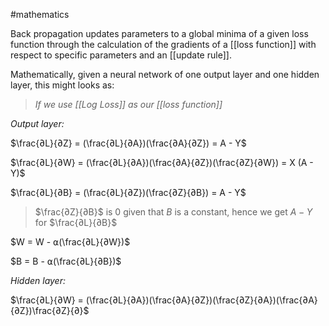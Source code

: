 #mathematics 

Back propagation updates parameters to a global minima of a given loss function through the calculation of the gradients of a [[loss function]] with respect to specific parameters and an [[update rule]].

Mathematically, given a neural network of one output layer and one hidden layer, this might looks as:

> *If we use [[Log Loss]] as our [[loss function]]*

*Output layer:*

$\frac{∂L}{∂Z} =  (\frac{∂L}{∂A})(\frac{∂A}{∂Z}) = A - Y$

$\frac{∂L}{∂W} = (\frac{∂L}{∂A})(\frac{∂A}{∂Z})(\frac{∂Z}{∂W}) = X (A - Y)$

$\frac{∂L}{∂B} = (\frac{∂L}{∂Z})(\frac{∂Z}{∂B}) = A - Y$ 

> $\frac{∂Z}{∂B}$ is $0$ given that $B$ is a constant, hence we get $A - Y$ for $\frac{∂L}{∂B}$

$W = W - ⍺(\frac{∂L}{∂W})$

$B = B - ⍺(\frac{∂L}{∂B})$

*Hidden layer:*

$\frac{∂L}{∂W} = (\frac{∂L}{∂A})(\frac{∂A}{∂Z})(\frac{∂Z}{∂A})(\frac{∂A}{∂Z})\frac{∂Z}{∂}$